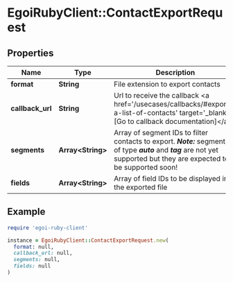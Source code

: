 # EgoiRubyClient::ContactExportRequest

## Properties

| Name | Type | Description | Notes |
| ---- | ---- | ----------- | ----- |
| **format** | **String** | File extension to export contacts |  |
| **callback_url** | **String** | Url to receive the callback &lt;a href&#x3D;&#39;/usecases/callbacks/#exports-a-list-of-contacts&#39; target&#x3D;&#39;_blank&#39;&gt;[Go to callback documentation]&lt;/a&gt; | [optional] |
| **segments** | **Array&lt;String&gt;** | Array of segment IDs to filter contacts to export. ***Note:*** segments of type ***auto*** and  ***tag*** are not yet supported but they are expected to be supported soon! | [optional] |
| **fields** | **Array&lt;String&gt;** | Array of field IDs to be displayed in the exported file | [optional] |

## Example

```ruby
require 'egoi-ruby-client'

instance = EgoiRubyClient::ContactExportRequest.new(
  format: null,
  callback_url: null,
  segments: null,
  fields: null
)
```

